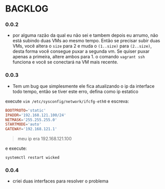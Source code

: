 # BACKLOG

### 0.0.2
- por alguma razão da qual eu não sei e tambem depois eu arrumo, não está subindo duas VMs ao mesmo tempo. Então se precisar subir duas VMs, você altera o `size` para 2 e muda o `(1..size)` para `(2..size)`, desta forma você consegue puxar a segunda vm. 
Se quiser puxar apenas a primeira, altere ambos para 1.
o comando `vagrant ssh` funciona e você se conectará na VM mais recente.

### 0.0.3
- Tem um bug que simplesmente ele fica atualizando o ip da interface todo tempo, então se tiver este erro, defina como ip estatico


execute `vim /etc/sysconfig/network/ifcfg-eth0` e escreva:
```conf
BOOTPROTO='static'
IPADDR='192.168.121.100/24'
NETMASK='255.255.255.0'
STARTMODE='auto'
GATEWAY='192.168.121.1'
```
> meu ip era 192.168.121.100

e execute:
```
systemctl restart wicked
```


### 0.0.4
- criei duas interfaces para resolver o problema